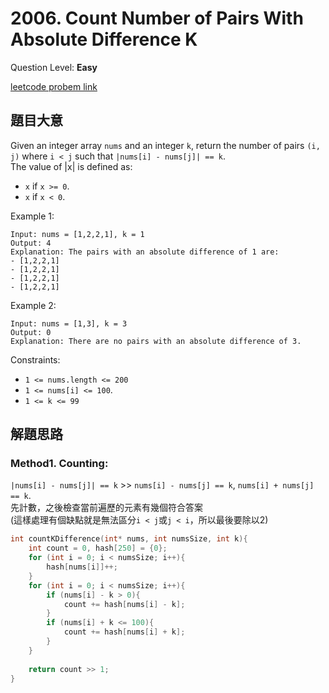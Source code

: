 # 2006. Count Number of Pairs With Absolute Difference K
Question Level: **Easy**  

[leetcode probem link](https://leetcode.com/problems/count-number-of-pairs-with-absolute-difference-k/)
## 題目大意
Given an integer array `nums` and an integer `k`, return the number of pairs `(i, j)` where `i < j` such that `|nums[i] - nums[j]| == k`.  
The value of |x| is defined as:  
- `x` if `x >= 0`.
- `x` if `x < 0`.

Example 1:  
```
Input: nums = [1,2,2,1], k = 1
Output: 4
Explanation: The pairs with an absolute difference of 1 are:
- [1,2,2,1]
- [1,2,2,1]
- [1,2,2,1]
- [1,2,2,1]
```

Example 2:  
```
Input: nums = [1,3], k = 3
Output: 0
Explanation: There are no pairs with an absolute difference of 3.
```
Constraints:  

- `1 <= nums.length <= 200`  
- `1 <= nums[i] <= 100`.  
- `1 <= k <= 99`

## 解題思路
### Method1. Counting:
`|nums[i] - nums[j]| == k` >> `nums[i] - nums[j] == k`, `nums[i] + nums[j] == k`.  
先計數，之後檢查當前遍歷的元素有幾個符合答案  
(這樣處理有個缺點就是無法區分`i < j`或`j < i`，所以最後要除以2)  

```c
int countKDifference(int* nums, int numsSize, int k){
    int count = 0, hash[250] = {0};
    for (int i = 0; i < numsSize; i++){
        hash[nums[i]]++;
    }
    for (int i = 0; i < numsSize; i++){
        if (nums[i] - k > 0){
            count += hash[nums[i] - k];
        }
        if (nums[i] + k <= 100){
            count += hash[nums[i] + k];
        }
    }
    
    return count >> 1;
}
```
